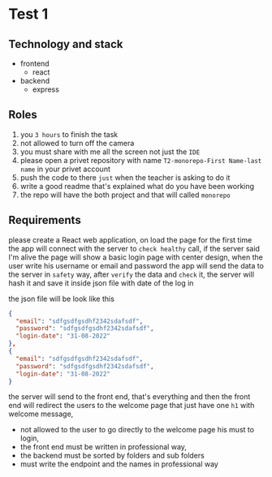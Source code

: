 # Test 1

## Technology and stack

- frontend
  - react
- backend
  - express

## Roles

1. you `3 hours` to finish the task
2. not allowed to turn off the camera 
3. you must share with me all the screen not just the `IDE`
4. please open a privet repository with name `T2-monorepo-First Name-last name` in your privet account
5. push the code to there `just` when the teacher is asking to do it
6. write a good readme that's explained what do you have been working
7. the repo will have the both project and that will called `monorepo`

## Requirements 

please create a React web application, on load the page for the first time the app will connect with the server to `check healthy` call, 
if the server said I'm alive the page will show a basic login page with center design, when the user write his username or email and password the app will send the data to the server in `safety` way,
after `verify` the data and `check` it, the server will hash it and save it inside json file with date of the log in 

the json file will be look like this 

```json
{
  "email": "sdfgsdfgsdhf2342sdafsdf",
  "password": "sdfgsdfgsdhf2342sdafsdf",
  "login-date": "31-08-2022"
},
{
  "email": "sdfgsdfgsdhf2342sdafsdf",
  "password": "sdfgsdfgsdhf2342sdafsdf",
  "login-date": "31-08-2022"
}

```

the server will send to the front end, that's everything and then the front end will redirect the users to the welcome page that just have one `h1` with welcome message,

- not allowed to the user to go directly to the welcome page his must to login,
- the front end must be written in professional way,
- the backend must be sorted by folders and sub folders
- must write the endpoint and the names in professional way